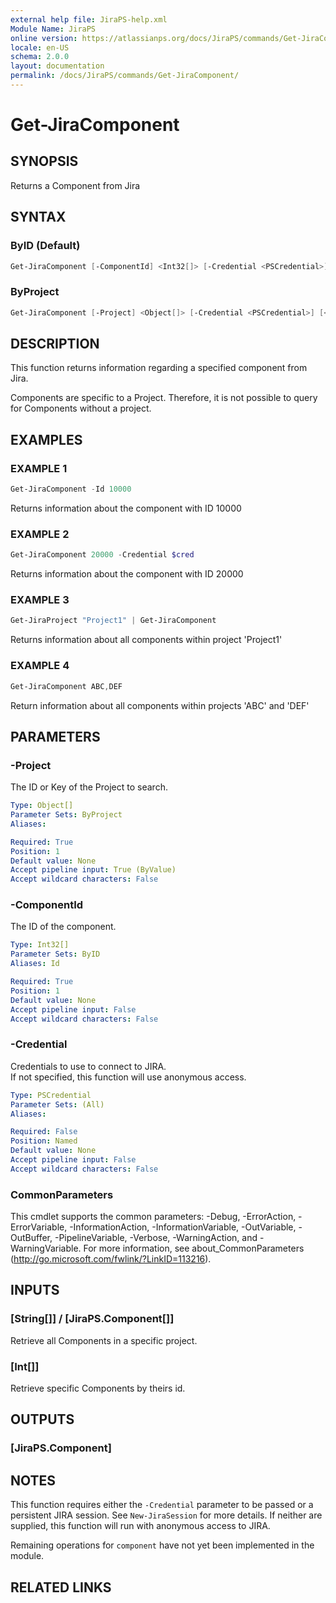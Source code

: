 ```yaml
---
external help file: JiraPS-help.xml
Module Name: JiraPS
online version: https://atlassianps.org/docs/JiraPS/commands/Get-JiraComponent/
locale: en-US
schema: 2.0.0
layout: documentation
permalink: /docs/JiraPS/commands/Get-JiraComponent/
---
```

# Get-JiraComponent

## SYNOPSIS

Returns a Component from Jira

## SYNTAX

### ByID (Default)

```powershell
Get-JiraComponent [-ComponentId] <Int32[]> [-Credential <PSCredential>] [<CommonParameters>]
```

### ByProject

```powershell
Get-JiraComponent [-Project] <Object[]> [-Credential <PSCredential>] [<CommonParameters>]
```

## DESCRIPTION

This function returns information regarding a specified component from Jira.

Components are specific to a Project.
Therefore, it is not possible to query for Components without a project.

## EXAMPLES

### EXAMPLE 1

```powershell
Get-JiraComponent -Id 10000
```

Returns information about the component with ID 10000

### EXAMPLE 2

```powershell
Get-JiraComponent 20000 -Credential $cred
```

Returns information about the component with ID 20000

### EXAMPLE 3

```powershell
Get-JiraProject "Project1" | Get-JiraComponent
```

Returns information about all components within project 'Project1'

### EXAMPLE 4

```powershell
Get-JiraComponent ABC,DEF
```

Return information about all components within projects 'ABC' and 'DEF'

## PARAMETERS

### -Project

The ID or Key of the Project to search.

```yaml
Type: Object[]
Parameter Sets: ByProject
Aliases:

Required: True
Position: 1
Default value: None
Accept pipeline input: True (ByValue)
Accept wildcard characters: False
```

### -ComponentId

The ID of the component.

```yaml
Type: Int32[]
Parameter Sets: ByID
Aliases: Id

Required: True
Position: 1
Default value: None
Accept pipeline input: False
Accept wildcard characters: False
```

### -Credential

Credentials to use to connect to JIRA.  
If not specified, this function will use anonymous access.

```yaml
Type: PSCredential
Parameter Sets: (All)
Aliases:

Required: False
Position: Named
Default value: None
Accept pipeline input: False
Accept wildcard characters: False
```

### CommonParameters

This cmdlet supports the common parameters: -Debug, -ErrorAction, -ErrorVariable, -InformationAction, -InformationVariable, -OutVariable, -OutBuffer, -PipelineVariable, -Verbose, -WarningAction, and -WarningVariable.
For more information, see about_CommonParameters (http://go.microsoft.com/fwlink/?LinkID=113216).

## INPUTS

### [String[]] / [JiraPS.Component[]]

Retrieve all Components in a specific project.

### [Int[]]

Retrieve specific Components by theirs id.

## OUTPUTS

### [JiraPS.Component]

## NOTES

This function requires either the `-Credential` parameter to be passed or a persistent JIRA session.
See `New-JiraSession` for more details.
If neither are supplied, this function will run with anonymous access to JIRA.

Remaining operations for `component` have not yet been implemented in the module.

## RELATED LINKS
